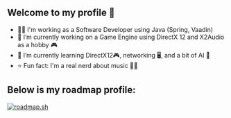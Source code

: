 ## Welcome to my profile 👋

- 👨‍💼 I'm working as a Software Developer using Java (Spring, Vaadin)
- 🔭 I’m currently working on a Game Engine using DirectX 12 and X2Audio as a hobby 🎮
- 🌱 I’m currently learning DirectX12🎮, networking 🖥️, and a bit of AI 🤖
- ⭐ Fun fact: I'm a real nerd about music 🎹🎵


Below is my roadmap profile:
---
[![roadmap.sh](https://roadmap.sh/card/tall/6689bbbf501413692baccf91?variant=dark)](https://roadmap.sh)
